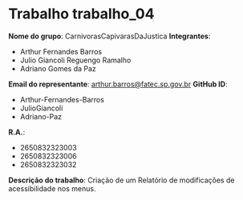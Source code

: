 # Trabalho trabalho_04
**Nome do grupo**: CarnivorasCapivarasDaJustica
**Integrantes**:
- Arthur Fernandes Barros
- Julio Giancoli Reguengo Ramalho 
- Adriano Gomes da Paz 
  
**Email do representante**: arthur.barros@fatec.sp.gov.br
**GitHub ID**:
- Arthur-Fernandes-Barros
- JulioGiancoli
- Adriano-Paz

**R.A.**:
- 2650832323003
- 2650832323006
- 2650832323032

**Descrição do trabalho**:
    Criação de um Relatório de modificações de acessibilidade nos menus.
